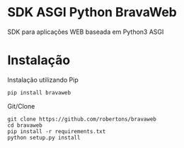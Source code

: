
# SDK ASGI Python BravaWeb 

SDK para aplicações WEB baseada em Python3 ASGI

# Instalação
Instalação utilizando Pip
```bash
pip install bravaweb
```
Git/Clone
```
git clone https://github.com/robertons/bravaweb
cd bravaweb
pip install -r requirements.txt
python setup.py install
```

